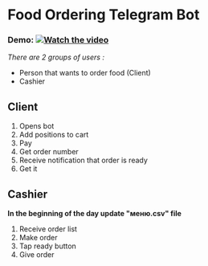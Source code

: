 # Food Ordering Telegram Bot
### Demo: [![Watch the video](https://img.youtube.com/vi/ZUGSxkHjZiQ/maxresdefault.jpg)](https://youtu.be/ZUGSxkHjZiQ)
*There are 2 groups of users :* 
- Person that wants to order food (Client)
- Cashier

## Client
1. Opens bot
2. Add positions to cart
3. Pay 
4. Get order number
5. Receive notification that order is ready
6. Get it 


## Cashier
**In the beginning of the day update "меню.csv" file**
1. Receive order list
2. Make order
3. Tap ready button
4. Give order

